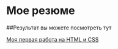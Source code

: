 # Мое резюме

##Результат вы можете посмотреть тут

[Моя первая работа на HTML и CSS](https://mapkoffka.github.io/Resume/)
